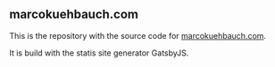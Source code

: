 ## marcokuehbauch.com

This is the repository with the source code for [marcokuehbauch.com](marcokuehbauch.com).

It is build with the statis site generator GatsbyJS.
